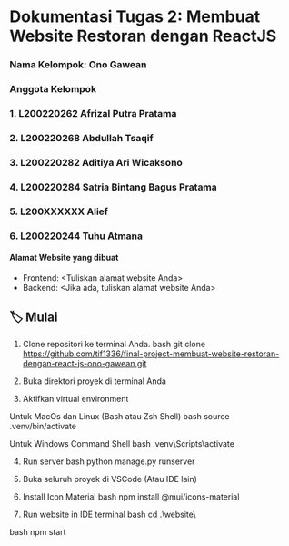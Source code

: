 # Dokumentasi Tugas 2: Membuat Website Restoran dengan ReactJS
### Nama Kelompok: Ono Gawean
### Anggota Kelompok
### 1. L200220262 Afrizal Putra Pratama
### 2. L200220268 Abdullah Tsaqif
### 3. L200220282 Aditiya Ari Wicaksono
### 4. L200220284 Satria Bintang Bagus Pratama
### 5. L200XXXXXX Alief
### 6. L200220244 Tuhu Atmana

#### Alamat Website yang dibuat
- Frontend: \<Tuliskan alamat website Anda\>
- Backend: \<Jika ada, tuliskan alamat website Anda\>

## 🏷 Mulai
1. Clone repositori ke terminal Anda.
bash
git clone https://github.com/tif1336/final-project-membuat-website-restoran-dengan-react-js-ono-gawean.git

2. Buka direktori proyek di terminal Anda

3. Aktifkan virtual environment

Untuk MacOs dan Linux (Bash atau Zsh Shell)
bash
source .venv/bin/activate
 
Untuk Windows Command Shell
bash
.venv\Scripts\activate

4. Run server
bash
python manage.py runserver

5. Buka seluruh proyek di VSCode (Atau IDE lain)

6. Install Icon Material
bash
npm install @mui/icons-material

7. Run website in IDE terminal
bash
cd .\website\

bash
npm start

